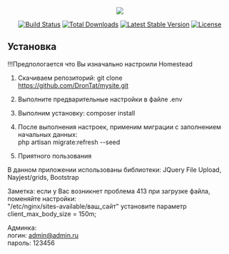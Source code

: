 <p align="center"><img src="https://laravel.com/assets/img/components/logo-laravel.svg"></p>

<p align="center">
<a href="https://travis-ci.org/laravel/framework"><img src="https://travis-ci.org/laravel/framework.svg" alt="Build Status"></a>
<a href="https://packagist.org/packages/laravel/framework"><img src="https://poser.pugx.org/laravel/framework/d/total.svg" alt="Total Downloads"></a>
<a href="https://packagist.org/packages/laravel/framework"><img src="https://poser.pugx.org/laravel/framework/v/stable.svg" alt="Latest Stable Version"></a>
<a href="https://packagist.org/packages/laravel/framework"><img src="https://poser.pugx.org/laravel/framework/license.svg" alt="License"></a>
</p>

## Установка
!!!Предпологается что Вы изначально настроили Homestead
1. Скачиваем репозиторий:
git clone https://github.com/DronTat/mysite.git

2. Выполните предварительные настройки в файле .env

3. Выполним установку:
composer install

4. После выполнения настроек, применим миграции с заполнением начальных данных:<br>
php artisan migrate:refresh --seed

5. Приятного пользования

В данном приложении использованы библиотеки:
JQuery File Upload, Nayjest/grids, Bootstrap

Заметка: если у Вас возникнет проблема 413 при загрузке файла, поменяйте настройки:<br>
"/etc/nginx/sites-available/ваш_сайт" установите параметр client_max_body_size = 150m;

Админка:<br>
логин: admin@admin.ru<br>
пароль: 123456